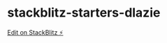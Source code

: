 # stackblitz-starters-dlazie

[Edit on StackBlitz ⚡️](https://stackblitz.com/edit/stackblitz-starters-dlazie)